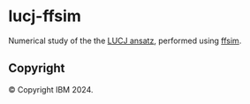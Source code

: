 # lucj-ffsim

Numerical study of the the [LUCJ ansatz](https://pubs.rsc.org/en/content/articlelanding/2023/sc/d3sc02516k), performed using [ffsim](https://github.com/qiskit-community/ffsim).

## Copyright

© Copyright IBM 2024.
